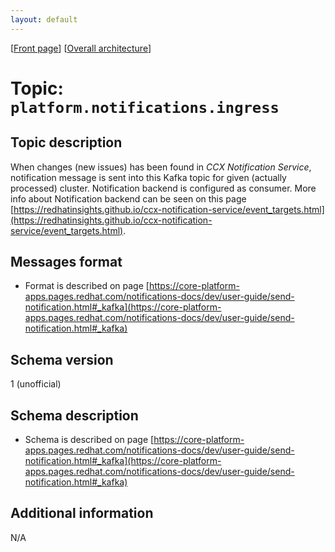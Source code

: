 ```yaml
---
layout: default
---
```

\[[Front page](../overall-architecture.html)\] \[[Overall architecture](../overall-architecture.html)\]



# Topic: `platform.notifications.ingress`



## Topic description

When changes (new issues) has been found in *CCX Notification Service*, notification message is sent into this Kafka topic for given (actually processed) cluster. Notification backend is configured as consumer. More info about Notification backend can be seen on this page [https://redhatinsights.github.io/ccx-notification-service/event_targets.html](https://redhatinsights.github.io/ccx-notification-service/event_targets.html).



## Messages format

* Format is described on page [https://core-platform-apps.pages.redhat.com/notifications-docs/dev/user-guide/send-notification.html#_kafka](https://core-platform-apps.pages.redhat.com/notifications-docs/dev/user-guide/send-notification.html#_kafka)



## Schema version

1 (unofficial)



## Schema description

* Schema is described on page [https://core-platform-apps.pages.redhat.com/notifications-docs/dev/user-guide/send-notification.html#_kafka](https://core-platform-apps.pages.redhat.com/notifications-docs/dev/user-guide/send-notification.html#_kafka)



## Additional information

N/A

